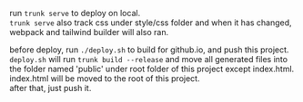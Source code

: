 run `trunk serve` to deploy on local.  
`trunk serve` also track css under style/css folder and when it has changed,   
webpack and tailwind builder will also ran.  

before deploy, run `./deploy.sh` to build for github.io, and push this project.   
`deploy.sh` will run `trunk build --release` and move all generated files into  
the folder named 'public' under root folder of this project except index.html.   
index.html will be moved to the root of this project.   
after that, just push it.
